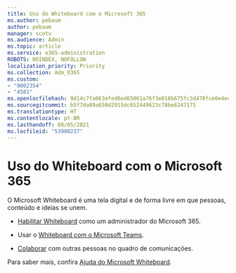 ```yaml
---
title: Uso do Whiteboard com o Microsoft 365
ms.author: pebaum
author: pebaum
manager: scotv
ms.audience: Admin
ms.topic: article
ms.service: o365-administration
ROBOTS: NOINDEX, NOFOLLOW
localization_priority: Priority
ms.collection: Adm_O365
ms.custom:
- "9002354"
- "4581"
ms.openlocfilehash: 9d14c7fa063efed6ed65061a76f3e818b675fc3d470fce0e4ecc9fb5aa247a30
ms.sourcegitcommit: b5f7da89a650d2915dc652449623c78be6247175
ms.translationtype: HT
ms.contentlocale: pt-BR
ms.lasthandoff: 08/05/2021
ms.locfileid: "53980237"
---
```

# <a name="use-whiteboard-with-microsoft-365"></a>Uso do Whiteboard com o Microsoft 365

O Microsoft Whiteboard é uma tela digital e de forma livre em que pessoas, conteúdo e ideias se unem. 

- [Habilitar Whiteboard](https://support.office.com/article/d236aef8-fcdf-4b5e-b5d7-7f157461e920#bkmk_07) como um administrador do Microsoft 365. 

- Usar o [Whiteboard com o Microsoft Teams](https://support.microsoft.com/office/7a6e7218-e9dc-4ccc-89aa-b1a0bb9c31ee). 

- [Colaborar](https://support.office.com/article/d236aef8-fcdf-4b5e-b5d7-7f157461e920#bkmk_27) com outras pessoas no quadro de comunicações. 

Para saber mais, confira [Ajuda do Microsoft Whiteboard](https://support.office.com/article/d236aef8-fcdf-4b5e-b5d7-7f157461e920). 
